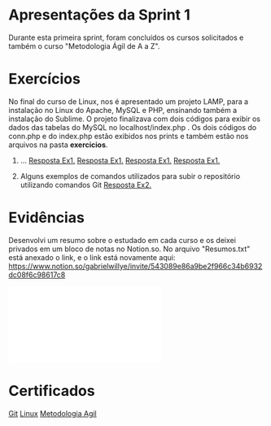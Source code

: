 
# Apresentações da Sprint 1

Durante esta primeira sprint, foram concluídos os cursos solicitados e também o curso "Metodologia Ágil de A a Z".

# Exercícios


No final do curso de Linux, nos é apresentado um projeto LAMP, para a instalação no Linux do Apache, MySQL e PHP, ensinando também a instalação do Sublime. O projeto finalizava com dois códigos para exibir os dados das tabelas do MySQL no localhost/index.php . Os dois códigos do conn.php e do index.php estão exibidos nos prints e também estão nos arquivos na pasta **exercicios**.

1. ...
[Resposta Ex1.](exercicios/linux1.png)
[Resposta Ex1.](exercicios/linux2.png)
[Resposta Ex1.](exercicios/index.php)
[Resposta Ex1.](exercicios/conn.php)

2. Alguns exemplos de comandos utilizados para subir o repositório utilizando comandos Git
[Resposta Ex2.](exercicios/Git.png)


# Evidências

Desenvolvi um resumo sobre o estudado em cada curso e os deixei privados em um bloco de notas no Notion.so. No arquivo "Resumos.txt" está anexado o link, e o link está novamente aqui: https://www.notion.so/gabrielwillye/invite/543089e86a9be2f966c34b6932dc08f6c98617c8

![Evidencia 1](evidencias/Resumos.txt)

# Certificados

[Git](certificados/Git.jng)
[Linux](certificados/Linux.jng)
[Metodologia Agil](certificados/MetodologiaAgil.jng)

